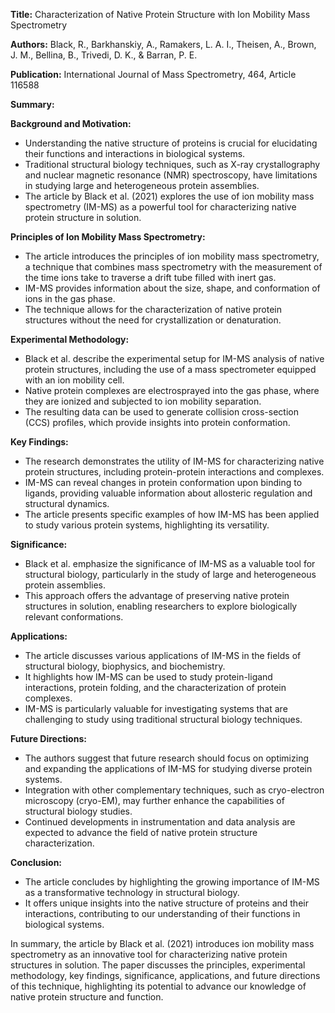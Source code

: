 **Title:** Characterization of Native Protein Structure with Ion Mobility Mass Spectrometry

**Authors:** Black, R., Barkhanskiy, A., Ramakers, L. A. I., Theisen, A., Brown, J. M., Bellina, B., Trivedi, D. K., & Barran, P. E.

**Publication:** International Journal of Mass Spectrometry, 464, Article 116588

**Summary:**

**Background and Motivation:**

- Understanding the native structure of proteins is crucial for elucidating their functions and interactions in biological systems.
- Traditional structural biology techniques, such as X-ray crystallography and nuclear magnetic resonance (NMR) spectroscopy, have limitations in studying large and heterogeneous protein assemblies.
- The article by Black et al. (2021) explores the use of ion mobility mass spectrometry (IM-MS) as a powerful tool for characterizing native protein structure in solution.

**Principles of Ion Mobility Mass Spectrometry:**

- The article introduces the principles of ion mobility mass spectrometry, a technique that combines mass spectrometry with the measurement of the time ions take to traverse a drift tube filled with inert gas.
- IM-MS provides information about the size, shape, and conformation of ions in the gas phase.
- The technique allows for the characterization of native protein structures without the need for crystallization or denaturation.

**Experimental Methodology:**

- Black et al. describe the experimental setup for IM-MS analysis of native protein structures, including the use of a mass spectrometer equipped with an ion mobility cell.
- Native protein complexes are electrosprayed into the gas phase, where they are ionized and subjected to ion mobility separation.
- The resulting data can be used to generate collision cross-section (CCS) profiles, which provide insights into protein conformation.

**Key Findings:**

- The research demonstrates the utility of IM-MS for characterizing native protein structures, including protein-protein interactions and complexes.
- IM-MS can reveal changes in protein conformation upon binding to ligands, providing valuable information about allosteric regulation and structural dynamics.
- The article presents specific examples of how IM-MS has been applied to study various protein systems, highlighting its versatility.

**Significance:**

- Black et al. emphasize the significance of IM-MS as a valuable tool for structural biology, particularly in the study of large and heterogeneous protein assemblies.
- This approach offers the advantage of preserving native protein structures in solution, enabling researchers to explore biologically relevant conformations.

**Applications:**

- The article discusses various applications of IM-MS in the fields of structural biology, biophysics, and biochemistry.
- It highlights how IM-MS can be used to study protein-ligand interactions, protein folding, and the characterization of protein complexes.
- IM-MS is particularly valuable for investigating systems that are challenging to study using traditional structural biology techniques.

**Future Directions:**

- The authors suggest that future research should focus on optimizing and expanding the applications of IM-MS for studying diverse protein systems.
- Integration with other complementary techniques, such as cryo-electron microscopy (cryo-EM), may further enhance the capabilities of structural biology studies.
- Continued developments in instrumentation and data analysis are expected to advance the field of native protein structure characterization.

**Conclusion:**

- The article concludes by highlighting the growing importance of IM-MS as a transformative technology in structural biology.
- It offers unique insights into the native structure of proteins and their interactions, contributing to our understanding of their functions in biological systems.

In summary, the article by Black et al. (2021) introduces ion mobility mass spectrometry as an innovative tool for characterizing native protein structures in solution. The paper discusses the principles, experimental methodology, key findings, significance, applications, and future directions of this technique, highlighting its potential to advance our knowledge of native protein structure and function.